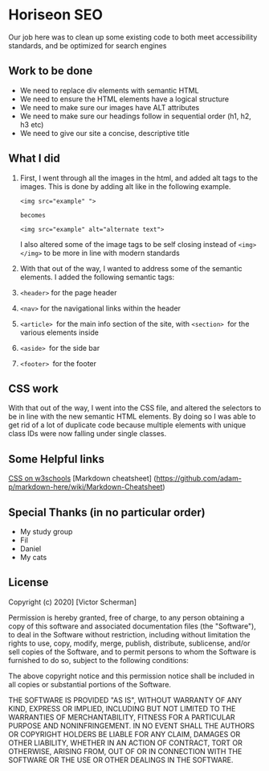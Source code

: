 # Horiseon SEO

Our job here was to clean up some existing code to both meet accessibility standards, and be optimized for search engines

## Work to be done
* We need to replace div elements with semantic HTML
* We need to ensure the HTML elements have a logical structure
* We need to make sure our images have ALT attributes
* We need to make sure our headings follow in sequential order (h1, h2, h3 etc)
* We need to give our site a concise, descriptive title

## What I did

1. First, I went through all the images in the html, and added alt tags to the images. This is done by adding alt like in the following example.
    
    ```
    <img src="example" ">

    becomes

    <img src="example" alt="alternate text">
    ```

   I also altered some of the image tags to be self closing instead of ```<img></img>``` to be more in line with modern standards

2. With that out of the way, I wanted to address some of the semantic elements. I added the following semantic tags:

1. ```<header>``` for the page header
2. ```<nav>``` for the navigational links within the header
3. ```<article> ```for the main info section of the site, with ```<section> ```for the various elements inside
4. ```<aside> ```for the side bar
5.  ```<footer> ```for the footer

## CSS work

With that out of the way, I went into the CSS file, and altered the selectors to be in line with the new semantic HTML elements. By doing so I was able to get rid of a lot of duplicate code because multiple elements with unique class IDs were now falling under single classes. 


## Some Helpful links
[CSS on w3schools](https://www.w3schools.com/css/default.asp)
[Markdown cheatsheet] (https://github.com/adam-p/markdown-here/wiki/Markdown-Cheatsheet)

## Special Thanks (in no particular order)
* My study group
* Fil
* Daniel
* My cats

## License

Copyright (c) 2020] [Victor Scherman]

Permission is hereby granted, free of charge, to any person obtaining a copy
of this software and associated documentation files (the "Software"), to deal
in the Software without restriction, including without limitation the rights
to use, copy, modify, merge, publish, distribute, sublicense, and/or sell
copies of the Software, and to permit persons to whom the Software is
furnished to do so, subject to the following conditions:

The above copyright notice and this permission notice shall be included in all
copies or substantial portions of the Software.

THE SOFTWARE IS PROVIDED "AS IS", WITHOUT WARRANTY OF ANY KIND, EXPRESS OR
IMPLIED, INCLUDING BUT NOT LIMITED TO THE WARRANTIES OF MERCHANTABILITY,
FITNESS FOR A PARTICULAR PURPOSE AND NONINFRINGEMENT. IN NO EVENT SHALL THE
AUTHORS OR COPYRIGHT HOLDERS BE LIABLE FOR ANY CLAIM, DAMAGES OR OTHER
LIABILITY, WHETHER IN AN ACTION OF CONTRACT, TORT OR OTHERWISE, ARISING FROM,
OUT OF OR IN CONNECTION WITH THE SOFTWARE OR THE USE OR OTHER DEALINGS IN THE
SOFTWARE.